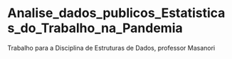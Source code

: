 # Analise_dados_publicos_Estatisticas_do_Trabalho_na_Pandemia
Trabalho para a Disciplina de Estruturas de Dados, professor Masanori
